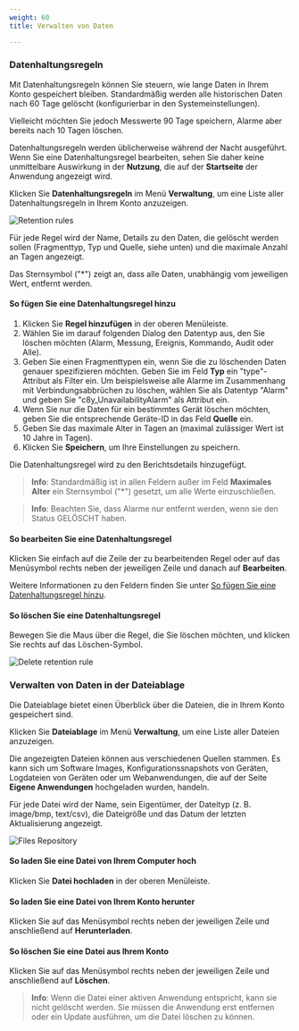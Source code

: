 ```yaml
---
weight: 60
title: Verwalten von Daten

---
```



### <a name="retention-rules"></a>Datenhaltungsregeln

Mit Datenhaltungsregeln können Sie steuern, wie lange Daten in Ihrem Konto gespeichert bleiben. Standardmäßig werden alle historischen Daten nach 60 Tage gelöscht (konfigurierbar in den Systemeinstellungen).

Vielleicht möchten Sie jedoch Messwerte 90 Tage speichern, Alarme aber bereits nach 10 Tagen löschen. 

Datenhaltungsregeln werden üblicherweise während der Nacht ausgeführt. Wenn Sie eine Datenhaltungsregel bearbeiten, sehen Sie daher keine unmittelbare Auswirkung in der **Nutzung**, die auf der **Startseite** der Anwendung angezeigt wird.

Klicken Sie **Datenhaltungsregeln** im Menü **Verwaltung**, um eine Liste aller Datenhaltungsregeln in Ihrem Konto anzuzeigen.

<img src="/images/benutzerhandbuch/Administration/admin-retention-rules.png" alt="Retention rules">

Für jede Regel wird der Name, Details zu den Daten, die gelöscht werden sollen (Fragmenttyp, Typ und Quelle, siehe unten) und die maximale Anzahl an Tagen angezeigt.

Das Sternsymbol ("*") zeigt an, dass alle Daten, unabhängig vom jeweiligen Wert, entfernt werden.


#### <a name="add-retention-rule"></a>So fügen Sie eine Datenhaltungsregel hinzu

1. Klicken Sie **Regel hinzufügen** in der oberen Menüleiste. 
2. Wählen Sie im darauf folgenden Dialog den Datentyp aus, den Sie löschen möchten (Alarm, Messung, Ereignis, Kommando, Audit oder Alle).
3. Geben Sie einen Fragmenttypen ein, wenn Sie die zu löschenden Daten genauer spezifizieren möchten. Geben Sie im Feld **Typ** ein "type"-Attribut als Filter ein. Um beispielsweise alle Alarme im Zusammenhang mit Verbindungsabbrüchen zu löschen, wählen Sie als Datentyp "Alarm" und geben Sie "c8y_UnavailabilityAlarm" als Attribut ein.
4. Wenn Sie nur die Daten für ein bestimmtes Gerät löschen möchten, geben Sie die entsprechende Geräte-ID in das Feld **Quelle** ein.
5. Geben Sie das maximale Alter in Tagen an (maximal zulässiger Wert ist 10 Jahre in Tagen).
6. Klicken Sie **Speichern**, um Ihre Einstellungen zu speichern.

Die Datenhaltungsregel wird zu den Berichtsdetails hinzugefügt.

>**Info**: Standardmäßig ist in allen Feldern außer im Feld **Maximales Alter** ein Sternsymbol ("*") gesetzt, um alle Werte einzuschließen.

>**Info**: Beachten Sie, dass Alarme nur entfernt werden, wenn sie den Status GELÖSCHT haben.

#### So bearbeiten Sie eine Datenhaltungsregel

Klicken Sie einfach auf die Zeile der zu bearbeitenden Regel oder auf das Menüsymbol rechts neben der jeweiligen Zeile und danach auf **Bearbeiten**.

Weitere Informationen zu den Feldern finden Sie unter [So fügen Sie eine Datenhaltungsregel hinzu](#add-retention-rule).


#### So löschen Sie eine Datenhaltungsregel

Bewegen Sie die Maus über die Regel, die Sie löschen möchten, und klicken Sie rechts auf das Löschen-Symbol.

<img src="/images/benutzerhandbuch/Administration/admin-retention-rules-delete.png" alt="Delete retention rule">


### <a name="files"></a>Verwalten von Daten in der Dateiablage

Die Dateiablage bietet einen Überblick über die Dateien, die in Ihrem Konto gespeichert sind.

Klicken Sie **Dateiablage** im Menü **Verwaltung**, um eine Liste aller Dateien anzuzeigen. 

Die angezeigten Dateien können aus verschiedenen Quellen stammen. Es kann sich um Software Images, Konfigurationssnapshots von Geräten, Logdateien von Geräten oder um Webanwendungen, die auf der Seite **Eigene Anwendungen** hochgeladen wurden, handeln. 

Für jede Datei wird der Name, sein Eigentümer, der Dateityp (z. B. image/bmp, text/csv), die Dateigröße und das Datum der letzten Aktualisierung angezeigt.

<img src="/images/benutzerhandbuch/Administration/admin-files-repository.png" alt="Files Repository" style="max-width: 100%">

#### So laden Sie eine Datei von Ihrem Computer hoch

Klicken Sie **Datei hochladen** in der oberen Menüleiste.

#### So laden Sie eine Datei von Ihrem Konto herunter

Klicken Sie auf das Menüsymbol rechts neben der jeweiligen Zeile und anschließend auf **Herunterladen**.


#### So löschen Sie eine Datei aus Ihrem Konto

Klicken Sie auf das Menüsymbol rechts neben der jeweiligen Zeile und anschließend auf **Löschen**.

>**Info**: Wenn die Datei einer aktiven Anwendung entspricht, kann sie nicht gelöscht werden. Sie müssen die Anwendung erst entfernen oder ein Update ausführen, um die Datei löschen zu können.
